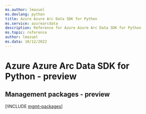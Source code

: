 ```yaml
---
ms.author: lmazuel
ms.devlang: python
title: Azure Azure Arc Data SDK for Python
ms.service: azurearcdata
description: Reference for Azure Azure Arc Data SDK for Python
ms.topic: reference
author: lmazuel
ms.data: 10/12/2022
---
```

# Azure Azure Arc Data SDK for Python - preview

## Management packages - preview
[!INCLUDE [mgmt-packages](azure-arc-data-mgmt-index.md)]